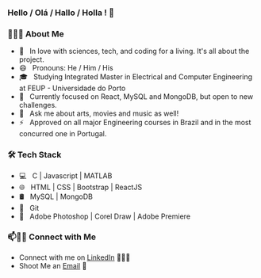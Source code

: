 ### Hello / Olá / Hallo / Holla ! 👋


<h3> 👨🏻‍💻 About Me </h3>

- 🤔 &nbsp; In love with sciences, tech, and coding for a living. It's all about the project.
- 😄 &nbsp; Pronouns: He / Him / His
- 🎓 &nbsp; Studying Integrated Master in Electrical and Computer Engineering at FEUP - Universidade do Porto
- 🌱 &nbsp; Currently focused on React, MySQL and MongoDB, but open to new challenges.
- 💬 &nbsp; Ask me about arts, movies and music as well! 
- ⚡ &nbsp; Approved on all major Engineering courses in Brazil and in the most concurred one in Portugal.


<h3>🛠 Tech Stack</h3>

- 💻 &nbsp; C | Javascript | MATLAB 
- 🌐 &nbsp; HTML | CSS | Bootstrap | ReactJS
- 🛢 &nbsp; MySQL | MongoDB
- 🔧 &nbsp; Git 
- 🎨 &nbsp; Adobe Photoshop | Corel Draw | Adobe Premiere


### 📫🤝🏻 Connect with Me

 - Connect with me on [LinkedIn](https://www.linkedin.com/in/jo%C3%A3o-pedro-bugarin-138924193/) 👨🏻‍💻
 - Shoot Me an [Email](mailto:joaopbugarin@gmail.com) 💌
